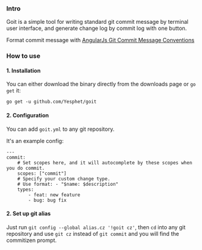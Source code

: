 ### Intro

Goit is a simple tool for writing standard git commit message by terminal user interface, and generate change log by commit log with one button. 

Format commit message with [AngularJs Git Commit Message Conventions](https://docs.google.com/document/d/1QrDFcIiPjSLDn3EL15IJygNPiHORgU1_OOAqWjiDU5Y/edit#heading=h.uyo6cb12dt6w) 

### How to use

#### 1. Installation

You can either download the binary directly from the downloads page or `go get` it:

```
go get -u github.com/Yesphet/goit
```

#### 2. Configuration

You can add `goit.yml` to any git repository.

It's an example config: 

```
---
commit:
    # Set scopes here, and it will autocomplete by these scopes when you do commit. 
    scopes: ["commit"]
    # Specify your custom change type.  
    # Use format: - "$name: $description"
    types: 
        - feat: new feature
        - bug: bug fix
``` 

#### 2. Set up git alias

Just run `git config --global alias.cz '!goit cz'`, then `cd` into any git repository and use `git cz` instead of `git commit` and you will find the commitizen prompt. 

